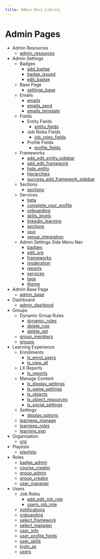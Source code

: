 ```yaml
---
title: Admin Docs Library
---
```


# Admin Pages

- Admin Resources
  - [admin_resources](/html/admin_resources_page.html)
- Admin Settings
  - Badges 
    - [add_badge](/html/add_badge_page.html)
    - [badge_issued](/html/badge_issued_page.html)
    - [edit_badge](/html/edit_badge_page.html)
  - Base Page
    - [settings_base](/html/settings_base_page.html)
  - Emails
    - [emails](/html/emails_base_page.html)
    - [emails_send](/html/emails_send_email_page.html)
    - [emails_template](/html/emails_templates_page.html)
  - Fields
    - Entity Fields
      - [entity_fields](/html/entity_fields_page.html)
    - Job Roles Fields
      - [job_roles_fields](/html/job_roles_fields_page.html)
    - Profile Fields
      - [profile_fields](/html/profile_fields.html)
  - Frameworks
    - [add_edit_entity_sidebar](/html/add_edit_entity_sidebar.html)
    - [add_edit_framework](/html/add_edit_framework_sidebar.html)
    - [hide_entity](/html/hide_entity_modal.resource.html)
    - [hierarchies](/html/hierarchies_page.html)
    - [success_add_framework_sidebar](/html/success_add_framework_sidebar.html)
  - Sections
    - [sections](/html/sections_page.html)
  - Services
    - [beta](/html/beta_features_page.html)
    - [complete_your_profile](/html/complete_your_profile_page.html)
    - [onboarding](/html/service_onboarding_page.html)
    - [skills_levels](/html/service_skills_and_levels_page.html)
    - [linkedin_learning](/html/services_linkedin_learning_page.html)
    - [sections](/html/services_sections_page.html)
    - [uiux](/html/ui_ux_page.html)
    - [venue_integration](/html/venue_integration_page.html)
  - Admin Settings Side Menu Nav
    - [badges](/html/badges_page.html)
    - [edit_org](/html/edit_organisation_page.html)
    - [frameworks](/html/frameworks_page.html)
    - [moderation](/html/moderation_page.html)
    - [reports](/html/reports_page.html)
    - [services](/html/services_page.html)
    - [tags](/html/tags_page.html)
    - [theme](/html/theme_page.html)
- Admin Base Page
  - [admin_base](/html/admin_base_page.html)
- Dashboard
  - [admin_dashbord](/html/dashboard_page.html)
- Groups
  - Dynamic Group Rules
    - [dynamic_rules](/html/dynamic_rules_tab.html)
    - [delete_rule](/html/delete_rule_modal.html)
    - [delete_set](/html/delete_set_modal.html)
  - [group_members](/html/group_members_tab.html)
  - [groups](/html/groups_page.html)
- Learning Experience
  - Enrollments
    - [lx_enrol_users](/html/learning_experience_enroll_users_page.html)
    - [lx_view_all](/html/learning_experience_view_all_page.html)
  - LX Reports
    - [lx_reports](/html/learnexp_reports_page.html)
  - Manage Content
    - [lx_display_settings](/html/lx_manage_content_displaysettings_page.html)
    - [lx_game_settings](/html/lx_manage_content_gamesettings_page.html)
    - [lx_objects](/html/lx_manage_content_objects_page.html)
    - [lx_object_resources](/html/lx_manage_content_objects_resources_modal.html)
    - [lx_social_settings](/html/lx_manage_content_socialsettings_page.html)
  - Settings
    - [display_options](/html/display_options_accordian_page.html)
  - [learnexp_manage](/html/learnexp_manage_content_page.html)
  - [learnexp_roles](/html/learnexp_roles_page.html)
  - [learning_exp](/html/learning_experience_page.html)
- Organisation
  - [org](/html/organisation_page.html)
- Playlists
  - [playlists](/html/play-lists_page.html)
- Roles
  - [badge_admin](/html/badge_admin_page.html)
  - [course_creator](/html/course_creator_page.html)
  - [group_admin](/html/group_admin_page.html)
  - [group_creator](/html/group_creator_page.html)
  - [user_manager](/html/user_manager_base_page.html)
- Users
  - Job Roles
    - [add_edit_job_role](//html/add_edit_job_role_sidebar.html)
    - [users_job_role](/html/users_job_roles_page.html)
  - [notifications](/html/notifications_page.html)
  - [onboarding](/html/onboarding_page.html)
  - [select_framework](/html/select_framework_sidebar.html)
  - [select_manager](/html/select_manager_sidebar.html)
  - [user_info](/html/user_information_page.html)
  - [user_profile_fields](/html/user_profile_fields_page.html)
  - [user_skills](/html/user_skills_and_levels_page.html)
  - [login_as](/html/users_login_as_user.html)
  - [users](/html/users_page.html)
